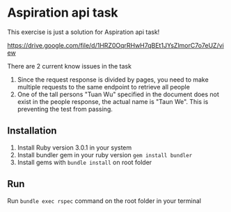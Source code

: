 # Aspiration api task

This exercise is just a solution for Aspiration api task!

https://drive.google.com/file/d/1HRZ0OqrRHwH7qBEt1JYsZlmorC7o7eUZ/view

There are 2 current know issues in the task

1. Since the request response is divided by pages, you need to make multiple requests to the same endpoint to retrieve all people
2. One of the tall persons "Tuan Wu" specified in the document does not exist in the people response, the actual name is "Taun We". This is preventing the test from passing.

## Installation
1. Install Ruby version 3.0.1 in your system
2. Install bundler gem in your ruby version `gem install bundler`
3. Install gems with `bundle install` on root folder

## Run
Run `bundle exec rspec` command on the root folder in your terminal
